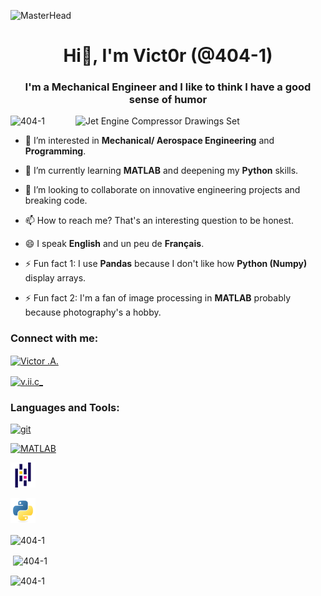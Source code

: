 ![MasterHead](https://media4.giphy.com/media/v1.Y2lkPTc5MGI3NjExc2UybTdvNmEyMHJ2ZzdzZ3hhOTVkang0N2JzZmNjYzFmaHhiZzJsOCZlcD12MV9pbnRlcm5hbF9naWZfYnlfaWQmY3Q9Zw/bqXMrwkWhAbrV0Z0dG/giphy.gif)

<h1 align="center">Hi👋, I'm Vict0r (@404-1)</h1>
<h3 align="center">I'm a Mechanical Engineer and I like to think I have a good sense of humor</h3>

<img align="right" alt="Jet Engine Compressor Drawings Set" width="400" src="https://i.pinimg.com/564x/1d/9a/f3/1d9af3cd4fe360a6aa14d12d6754bfb8.jpg"/>

<p align="left"> <img src="https://komarev.com/ghpvc/?username=404-1&label=Profile%20views&color=0e75b6&style=plastic&abbreviated=true" alt="404-1" /> </p>

- 👀 I’m interested in **Mechanical/ Aerospace Engineering** and **Programming**.

- 🌱 I’m currently learning **MATLAB** and deepening my **Python** skills.

- 💞️ I’m looking to collaborate on innovative engineering projects and breaking code.

- 📫 How to reach me? That's an interesting question to be honest.

- 😄 I speak **English** and un peu de **Français**.

- ⚡ Fun fact 1: I use **Pandas** because I don't like how **Python (Numpy)** display arrays.

- ⚡ Fun fact 2: I'm a fan of image processing in **MATLAB** probably because photography's a hobby.

<h3 align="left">Connect with me:</h3>

<p align="left">
<!--LinkedIn-->
<a href="https://www.linkedin.com/in/victor-agbaso/" target="blank"><img align="center" src="https://www.vectorlogo.zone/logos/linkedin/linkedin-icon.svg" alt="Victor .A." height="30" width="40" /></a>

<!--Instagram-->
<a href="https://www.instagram.com/v.ii.c_/" target="blank"><img align="center" src="https://raw.githubusercontent.com/rahuldkjain/github-profile-readme-generator/master/src/images/icons/Social/instagram.svg" alt="v.ii.c_" height="30" width="40" /></a>

</p>


<h3 align="left">Languages and Tools:</h3>

<!--Git-->
<p align="left"> <a href="https://git-scm.com/" target="_blank" rel="noreferrer"> <img src="https://www.vectorlogo.zone/logos/git-scm/git-scm-icon.svg" alt="git" width="40" height="40"/> </a> 

<!--MATLAB-->
<a href="https://www.mathworks.com/products/matlab.html" target="_blank" rel="noreferrer"> <img src="https://www.svgrepo.com/show/373830/matlab.svg" alt="MATLAB" width="40" height="40"/> </a>

<!--Pandas-->
 <a href="https://pandas.pydata.org/" target="_blank" rel="noreferrer"> <img src="https://raw.githubusercontent.com/devicons/devicon/2ae2a900d2f041da66e950e4d48052658d850630/icons/pandas/pandas-original.svg" alt="pandas" width="40" height="40"/> </a>

<!--Python--> 
  <a href="https://www.python.org" target="_blank" rel="noreferrer"> <img src="https://raw.githubusercontent.com/devicons/devicon/master/icons/python/python-original.svg" alt="python" width="40" height="40"/> </a> </p>

<!--Stats-->
<p><img align="center" src="https://github-readme-stats.vercel.app/api/top-langs?username=404-1&show_icons=true&locale=en&layout=compact" alt="404-1" /></p>

<p>&nbsp;<img align="center" src="https://github-readme-stats.vercel.app/api?username=404-1&show_icons=true&locale=en" alt="404-1" /></p>

<p><img align="center" src="https://github-readme-streak-stats.herokuapp.com/?user=404-1&" alt="404-1" /></p>
